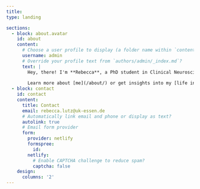 ```yaml
---
title: 
type: landing

sections:
  - block: about.avatar
    id: about
    content:
      # Choose a user profile to display (a folder name within `content/authors/`)
      username: admin
      # Override your profile text from `authors/admin/_index.md`?
      text: |
        Hey, there! I'm **Rebecca**, a PhD student in Clinical Neuroscience at the University of Duisburg-Essen. My interests include how pain impacts affective and cognitive processes, as well as behavior. In my research I want to utilize neuroimaging and behavioral experiments to explore these topics. Committed to the principles of open scholarship, I ensure my findings are accessible and reproducible. 
        
        Learn more about [me](/about/) or get insights into my [life in academia](/academic-adventures/).
  - block: contact
    id: contact
    content:
      title: Contact
      email: rebecca.lutz@uk-essen.de
      # Automatically link email and phone or display as text?
      autolink: true
      # Email form provider
      form:
        provider: netlify
        formspree:
          id:
        netlify:
          # Enable CAPTCHA challenge to reduce spam?
          captcha: false
    design:
      columns: '2'
---
```


